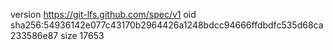 version https://git-lfs.github.com/spec/v1
oid sha256:54936142e077c43170b2964426a1248bdcc94666ffdbdfc535d68ca233586e87
size 17653

